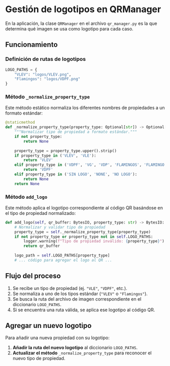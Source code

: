 # Gestión de logotipos en QRManager

En la aplicación, la clase `QRManager` en el archivo `qr_manager.py` es la que determina qué imagen se usa como logotipo para cada caso.

## Funcionamiento

### Definición de rutas de logotipos
```python
LOGO_PATHS = {
    "VLEV": "logos/VLEV.png",
    "Flamingos": "logos/VDPF.png"
}
```

### Método `_normalize_property_type`
Este método estático normaliza los diferentes nombres de propiedades a un formato estándar:

```python
@staticmethod
def _normalize_property_type(property_type: Optional[str]) -> Optional[str]:
    """Normalizar tipo de propiedad a formato estándar."""
    if not property_type:
        return None
        
    property_type = property_type.upper().strip()
    if property_type in ('VLEV', 'VLE'):
        return 'VLEV'
    elif property_type in ('VDPF', 'VG', 'VDP', 'FLAMINGOS', 'FLAMINGO'):
        return 'VDPF'
    elif property_type in ('SIN LOGO', 'NONE', 'NO LOGO'):
        return None
    return None
```

### Método `add_logo`
Este método aplica el logotipo correspondiente al código QR basándose en el tipo de propiedad normalizado:

```python
def add_logo(self, qr_buffer: BytesIO, property_type: str) -> BytesIO:
    # Normalizar y validar tipo de propiedad
    property_type = self._normalize_property_type(property_type)
    if not property_type or property_type not in self.LOGO_PATHS:
        logger.warning(f"Tipo de propiedad inválido: {property_type}")
        return qr_buffer
        
    logo_path = self.LOGO_PATHS[property_type]
    # ... código para agregar el logo al QR ...
```

## Flujo del proceso

1. Se recibe un tipo de propiedad (ej. `"VLE"`, `"VDPF"`, etc.).
2. Se normaliza a uno de los tipos estándar (`"VLEV"` o `"Flamingos"`).
3. Se busca la ruta del archivo de imagen correspondiente en el diccionario `LOGO_PATHS`.
4. Si se encuentra una ruta válida, se aplica ese logotipo al código QR.

## Agregar un nuevo logotipo

Para añadir una nueva propiedad con su logotipo:

1. **Añadir la ruta del nuevo logotipo** al diccionario `LOGO_PATHS`.
2. **Actualizar el método** `_normalize_property_type` para reconocer el nuevo tipo de propiedad.

